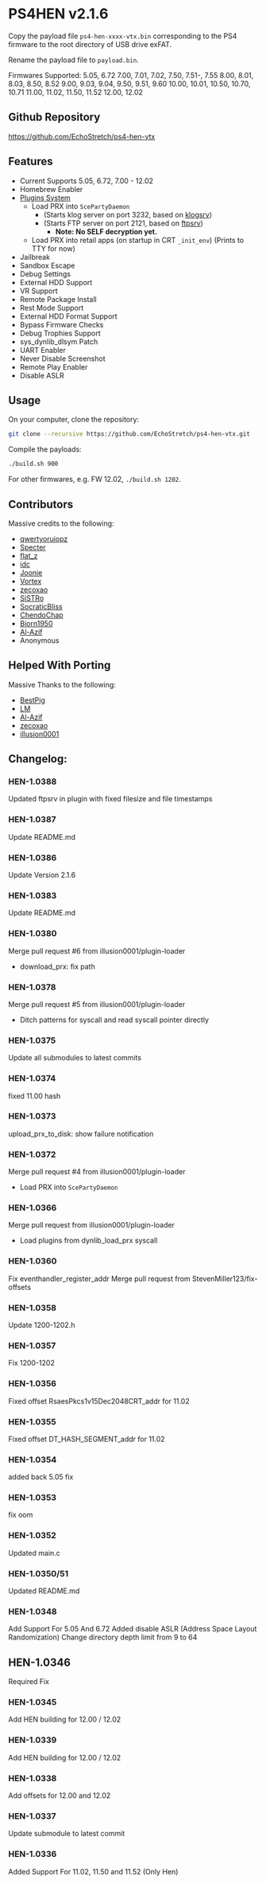 # PS4HEN v2.1.6

Copy the payload file `ps4-hen-xxxx-vtx.bin` corresponding to the PS4 firmware to the root directory of USB drive exFAT.

Rename the payload file to `payload.bin`.

Firmwares Supported:
5.05, 6.72
7.00, 7.01, 7.02, 7.50, 7.51-, 7.55
8.00, 8.01, 8.03, 8.50, 8.52
9.00, 9.03, 9.04, 9.50, 9.51, 9.60
10.00, 10.01, 10.50, 10.70, 10.71
11.00, 11.02, 11.50, 11.52
12.00, 12.02

## Github Repository
https://github.com/EchoStretch/ps4-hen-vtx

## Features
- Current Supports 5.05, 6.72, 7.00 - 12.02
- Homebrew Enabler
- [Plugins System](https://github.com/illusion0001/ps4-hen-plugins)
  - Load PRX into `ScePartyDaemon`
    - (Starts klog server on port 3232, based on [klogsrv](https://github.com/ps5-payload-dev/klogsrv))
    - (Starts FTP server on port 2121, based on [ftpsrv](https://github.com/ps5-payload-dev/ftpsrv))
      - **Note: No SELF decryption yet.**
  - Load PRX into retail apps (on startup in CRT `_init_env`) (Prints to TTY for now)
- Jailbreak
- Sandbox Escape
- Debug Settings
- External HDD Support
- VR Support
- Remote Package Install
- Rest Mode Support
- External HDD Format Support
- Bypass Firmware Checks
- Debug Trophies Support
- sys_dynlib_dlsym Patch
- UART Enabler
- Never Disable Screenshot
- Remote Play Enabler
- Disable ASLR

## Usage

On your computer, clone the repository:

```sh
git clone --recursive https://github.com/EchoStretch/ps4-hen-vtx.git
```

Compile the payloads:

```sh
./build.sh 900
```
For other firmwares, e.g. FW 12.02, `./build.sh 1202`.

## Contributors
Massive credits to the following:
- [qwertyoruiopz](https://twitter.com/qwertyoruiopz)
- [Specter](https://twitter.com/SpecterDev) 
- [flat_z](https://twitter.com/flat_z)
- [idc](https://twitter.com/3226_2143)
- [Joonie](https://github.com/Joonie86/)
- [Vortex](https://github.com/xvortex)
- [zecoxao](https://twitter.com/notzecoxao)
- [SiSTRo](https://github.com/SiSTR0)
- [SocraticBliss](https://twitter.com/SocraticBliss)
- [ChendoChap](https://github.com/ChendoChap)
- [Biorn1950](https://github.com/Biorn1950)
- [Al-Azif](https://github.com/Al-Azif)
- Anonymous

## Helped With Porting
Massive Thanks to the following:
- [BestPig](https://twitter.com/BestPig)
- [LM](https://twitter.com/LightningMods)
- [Al-Azif](https://github.com/Al-Azif)
- [zecoxao](https://twitter.com/notzecoxao)
- [illusion0001](https://twitter.com/illusion0002)

## Changelog:

### HEN-1.0388
Updated ftpsrv in plugin with fixed filesize and file timestamps

### HEN-1.0387
Update README.md

### HEN-1.0386
Update Version 2.1.6

### HEN-1.0383
Update README.md

### HEN-1.0380
Merge pull request #6 from illusion0001/plugin-loader
- download_prx: fix path

### HEN-1.0378
Merge pull request #5 from illusion0001/plugin-loader
- Ditch patterns for syscall and read syscall pointer directly

### HEN-1.0375
Update all submodules to latest commits

### HEN-1.0374
fixed 11.00 hash

### HEN-1.0373
upload_prx_to_disk: show failure notification

### HEN-1.0372
Merge pull request #4 from illusion0001/plugin-loader
- Load PRX into `ScePartyDaemon`

### HEN-1.0366
Merge pull request from illusion0001/plugin-loader
- Load plugins from dynlib_load_prx syscall

### HEN-1.0360
Fix eventhandler_register_addr
Merge pull request from StevenMiller123/fix-offsets

### HEN-1.0358
Update 1200-1202.h

### HEN-1.0357
Fix 1200-1202

### HEN-1.0356
Fixed offset RsaesPkcs1v15Dec2048CRT_addr for 11.02

### HEN-1.0355
Fixed offset DT_HASH_SEGMENT_addr for 11.02

### HEN-1.0354
added back 5.05 fix

### HEN-1.0353
fix oom

### HEN-1.0352
Updated main.c

### HEN-1.0350/51
Updated README.md

### HEN-1.0348
Add Support For 5.05 And 6.72
Added disable ASLR (Address Space Layout Randomization)
Change directory depth limit from 9 to 64

## HEN-1.0346
Required Fix

### HEN-1.0345
Add HEN building for 12.00 / 12.02

### HEN-1.0339
Add HEN building for 12.00 / 12.02

### HEN-1.0338
Add offsets for 12.00 and 12.02

### HEN-1.0337
Update submodule to latest commit

### HEN-1.0336
Added Support For 11.02, 11.50 and 11.52 (Only Hen)
